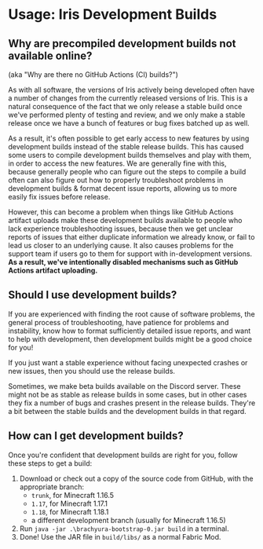 # Usage: Iris Development Builds

## Why are precompiled development builds not available online?

(aka "Why are there no GitHub Actions (CI) builds?")

As with all software, the versions of Iris actively being developed often have a number of changes from the currently released versions of Iris. This is a natural consequence of the fact that we only release a stable build once we've performed plenty of testing and review, and we only make a stable release once we have a bunch of features or bug fixes batched up as well.

As a result, it's often possible to get early access to new features by using development builds instead of the stable release builds. This has caused some users to compile development builds themselves and play with them, in order to access the new features. We are generally fine with this, because generally people who can figure out the steps to compile a build often can also figure out how to properly troubleshoot problems in development builds & format decent issue reports, allowing us to more easily fix issues before release.

However, this can become a problem when things like GitHub Actions artifact uploads make these development builds available to people who lack experience troubleshooting issues, because then we get unclear reports of issues that either duplicate information we already know, or fail to lead us closer to an underlying cause. It also causes problems for the support team if users go to them for support with in-development versions. **As a result, we've intentionally disabled mechanisms such as GitHub Actions artifact uploading.**


## Should I use development builds?

If you are experienced with finding the root cause of software problems, the general process of troubleshooting, have patience for problems and instability, know how to format sufficiently detailed issue reports, and want to help with development, then development builds might be a good choice for you!

If you just want a stable experience without facing unexpected crashes or new issues, then you should use the release builds.

Sometimes, we make beta builds available on the Discord server. These might not be as stable as release builds in some cases, but in other cases they fix a number of bugs and crashes present in the release builds. They're a bit between the stable builds and the development builds in that regard.


## How can I get development builds?

Once you're confident that development builds are right for you, follow these steps to get a build:

1. Download or check out a copy of the source code from GitHub, with the appropriate branch:
    - `trunk`, for Minecraft 1.16.5
    - `1.17`, for Minecraft 1.17.1
    - `1.18`, for Minecraft 1.18.1
    - a different development branch (usually for Minecraft 1.16.5)
2. Run `java -jar .\brachyura-bootstrap-0.jar build` in a terminal.
3. Done! Use the JAR file in `build/libs/` as a normal Fabric Mod.
